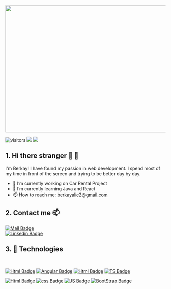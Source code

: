 
<img src="https://user-images.githubusercontent.com/75935753/114466250-e61c4200-9bf0-11eb-9aab-2804d9444417.gif " width="1000" height="400">
<br>


![visitors](https://visitor-badge.glitch.me/badge?page_id=BerkayAlic.visitor-badge) 
<img src="https://img.shields.io/github/stars/BerkayAlic?color=orange&label=Stars">
<img src="https://img.shields.io/github/followers/BerkayAlic?color=success&label=Followers">



## 1. Hi there stranger  👋 👋

I'm Berkay! I have found my passion in web development. I spend most of my time in front of the screen and trying to be better day by day.

- 🔭 I’m currently working on Car Rental Project 
- 🌱 I’m currently learning Java and React
- 📫 How to reach me:  berkayalic2@gmail.com 
<!-- - :man_student: I'm from Yıldız Technical University -->
<!-- //- ⚡ Fun fact: I love camping and taking landscape photos// -->
  
## 2. Contact me :mailbox:
[![Mail Badge](https://img.shields.io/badge/%3CM%3E-%3Cberkayalic2%40gmail.com%3E-brightgreen)](mailto:berkayalic2@gmail.com) <br>
[![Linkedin Badge](https://img.shields.io/badge/%3Cin%3E-Berkay%20Alic-blue)](https://www.linkedin.com/in/berkay-aliç-b61661171/)

## 3. :wrench: Technologies 
<br>

[![Html Badge](https://img.shields.io/badge/-C%23-6A1577?style=for-the-badge&labelColor=black&logo=C-sharp&logoColor=6A1577)](#)
[![Angular Badge](https://img.shields.io/badge/-Angular-DD0031?style=for-the-badge&labelColor=black&logo=Angular&logoColor=DD0031)](#)
[![Html Badge](https://img.shields.io/badge/-Microsoft_SQL_Server-CC2927?style=for-the-badge&labelColor=black&logo=Microsoft-SQL-Server&logoColor=CC2927)](#)
[![TS Badge](https://img.shields.io/badge/-typescript-3178C6?style=for-the-badge&labelColor=black&logo=typescript&logoColor=3178C6)](#)
<br>

[![Html Badge](https://img.shields.io/badge/-HTML5-E34F26?style=for-the-badge&labelColor=black&logo=html5&logoColor=E34F26)](#)
[![css Badge](https://img.shields.io/badge/-CSS3-1572b6?style=for-the-badge&labelColor=black&logo=css3&logoColor=1572b6)](#)
[![JS Badge](https://img.shields.io/badge/-JavaScript-F7DF1E?style=for-the-badge&labelColor=black&logo=javascript&logoColor=F7DF1E)](#)
[![BootStrap Badge](https://img.shields.io/badge/-BootStrap-7952B3?style=for-the-badge&labelColor=black&logo=BootStrap&logoColor=7952B3)](#)
<br>













